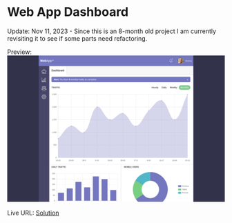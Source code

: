 # Web App Dashboard
Update: Nov 11, 2023 - Since this is an 8-month old project I am currently revisiting it to see if some parts need refactoring.

Preview: 
![Web App Dashboard](./img/web_app_dashboard.png)

Live URL: [Solution](https://kalrog-dev.github.io/web_app_dashboard/)